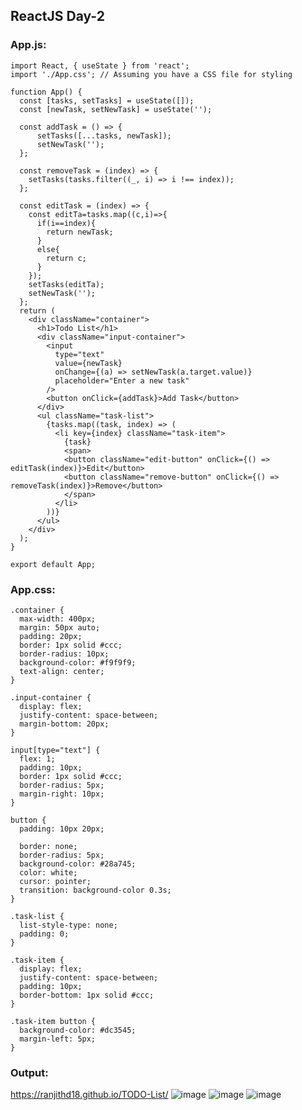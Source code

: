 ## ReactJS Day-2
### App.js:
~~~
import React, { useState } from 'react';
import './App.css'; // Assuming you have a CSS file for styling

function App() {
  const [tasks, setTasks] = useState([]);
  const [newTask, setNewTask] = useState('');

  const addTask = () => {
      setTasks([...tasks, newTask]);
      setNewTask('');
  };

  const removeTask = (index) => {
    setTasks(tasks.filter((_, i) => i !== index));
  };

  const editTask = (index) => {
    const editTa=tasks.map((c,i)=>{
      if(i==index){
        return newTask;
      }
      else{
        return c;
      }
    });
    setTasks(editTa);
    setNewTask('');
  };
  return (
    <div className="container">
      <h1>Todo List</h1>
      <div className="input-container">
        <input 
          type="text" 
          value={newTask} 
          onChange={(a) => setNewTask(a.target.value)} 
          placeholder="Enter a new task"
        />
        <button onClick={addTask}>Add Task</button>
      </div>
      <ul className="task-list">
        {tasks.map((task, index) => (
          <li key={index} className="task-item">
            {task} 
            <span>
            <button className="edit-button" onClick={() => editTask(index)}>Edit</button>
            <button className="remove-button" onClick={() => removeTask(index)}>Remove</button>
            </span>
          </li>
        ))}
      </ul>
    </div>
  );
}

export default App;
~~~
### App.css:
~~~
.container {
  max-width: 400px;
  margin: 50px auto;
  padding: 20px;
  border: 1px solid #ccc;
  border-radius: 10px;
  background-color: #f9f9f9;
  text-align: center;
}

.input-container {
  display: flex;
  justify-content: space-between;
  margin-bottom: 20px;
}

input[type="text"] {
  flex: 1;
  padding: 10px;
  border: 1px solid #ccc;
  border-radius: 5px;
  margin-right: 10px;
}

button {
  padding: 10px 20px;

  border: none;
  border-radius: 5px;
  background-color: #28a745;
  color: white;
  cursor: pointer;
  transition: background-color 0.3s;
}

.task-list {
  list-style-type: none;
  padding: 0;
}

.task-item {
  display: flex;
  justify-content: space-between;
  padding: 10px;
  border-bottom: 1px solid #ccc;
}

.task-item button {
  background-color: #dc3545;
  margin-left: 5px;
}
~~~
### Output:
https://ranjithd18.github.io/TODO-List/
![image](https://github.com/RanjithD18/TODO-List/assets/93427221/d96d8f4c-3201-4604-93e6-06c10037f703)
![image](https://github.com/RanjithD18/TODO-List/assets/93427221/4ccb8c00-2e84-40a2-a4ec-db3ae0aaf1c8)
![image](https://github.com/RanjithD18/TODO-List/assets/93427221/65abab5e-66de-4f05-a9ef-1ab35bf09a96)


